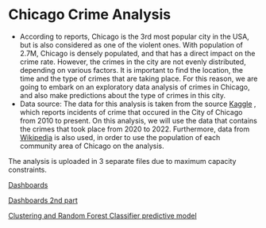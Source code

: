 # Chicago Crime Analysis 
* According to reports, Chicago is the 3rd most popular city in the USA, but is also considered as one of the violent ones. With population of 2.7M, Chicago is densely populated, and that has a direct impact on the crime rate. However, the crimes in the city are not evenly distributed, depending on various factors. It is important to find the location, the time and the type of crimes that are taking place. For this reason, we are going to embark on an exploratory data analysis of crimes in Chicago, and also make predictions about the type of crimes in this city. 
* Data source: 
The data for this analysis is taken from the source [Kaggle](https://www.kaggle.com/datasets/onlyrohit/crimes-in-chicago?resource=download&fbclid=IwAR2CbYaDRwKgWVlj5yJsYn1m2VMwNvXyhPBZDzCBRVG-WABM_ihdljQ-qzs) , which reports incidents of crime that occured in the City of Chicago from 2010 to present. On this analysis, we will use the data that contains the crimes that took place from 2020 to 2022. Furthermore, data from  [Wikipedia](https://en.wikipedia.org/wiki/Community_areas_in_Chicago) is also used, in order to use the population of each community area of Chicago on the analysis. 

The analysis is uploaded in 3 separate files due to maximum capacity constraints. 
  
 [Dashboards](https://github.com/cfragiadakis/Crime-Analysis-in-Chicago/blob/main/Chicago%20Dashboards.ipynb)
 
 [Dashboards 2nd part](https://github.com/cfragiadakis/Crime-Analysis-in-Chicago/blob/main/Dashboards%202nd%20page.ipynb)
 
 [Clustering and Random Forest Classifier predictive model](https://github.com/cfragiadakis/Crime-Analysis-in-Chicago/blob/main/Clustering%20and%20Random%20Forest%20Classifier.ipynb)
